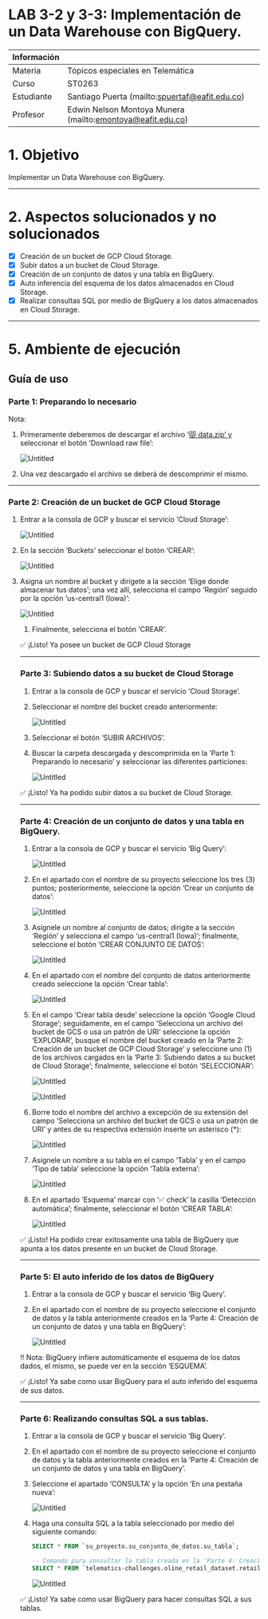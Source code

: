 # LAB 3-2 y 3-3: Implementación de un Data Warehouse con BigQuery.

| Información |  |
| --- | --- |
| Materia | Tópicos especiales en Telemática |
| Curso | ST0263 |
| Estudiante | Santiago Puerta (mailto:spuertaf@eafit.edu.co) |
| Profesor | Edwin Nelson Montoya Munera (mailto:emontoya@eafit.edu.co) |

# 1. Objetivo

Implementar un Data Warehouse con BigQuery.

---

# 2. Aspectos solucionados y no solucionados

- [x]  Creación de un bucket de GCP Cloud Storage.
- [x]  Subir datos a un bucket de Cloud Storage.
- [x]  Creación de un conjunto de datos y una tabla en BigQuery.
- [x]  Auto inferencia del esquema de los datos almacenados en Cloud Storage.
- [x]  Realizar consultas SQL por medio de BigQuery a  los datos almacenados en Cloud Storage.

---

# 5. Ambiente de ejecución

## Guía de uso

### Parte 1: Preparando lo necesario

Nota: 

1. Primeramente deberemos de descargar el archivo ‘[😾 data.zip’ y](https://github.com/spuertaf/spuertaf-st0263/blob/main/Lab3-2y3-3/data.zip) seleccionar el botón ‘Download raw file’:
    
    ![Untitled](https://raw.githubusercontent.com/spuertaf/spuertaf-st0263/main/Lab3-2y3-3/img/Untitled.png)
    
2. Una vez descargado el archivo se deberá de descomprimir el mismo.

---

### Parte 2: Creación de un bucket de GCP Cloud Storage

1. Entrar a la consola de GCP y buscar el servicio ‘Cloud Storage’:
    
    ![Untitled](https://raw.githubusercontent.com/spuertaf/spuertaf-st0263/main/Lab3-2y3-3/img/Untitled%201.png)
    
2. En la sección ‘Buckets’ seleccionar el botón ‘CREAR’:
    
    ![Untitled](https://raw.githubusercontent.com/spuertaf/spuertaf-st0263/main/Lab3-2y3-3/img/Untitled%202.png)
    
3. Asigna un nombre al bucket y dirígete a la sección ‘Elige donde almacenar tus datos’; una vez allí, selecciona el campo ‘Región’  seguido por la opción ‘us-central1 (Iowa)’:
    
    ![Untitled](https://raw.githubusercontent.com/spuertaf/spuertaf-st0263/main/Lab3-2y3-3/img/Untitled%203.png)
    
    1. Finalmente, selecciona el botón ‘CREAR’.
    
    ✅ ¡Listo! Ya posee un bucket de GCP Cloud Storage
    
    ---
    
    ### Parte 3: Subiendo datos a su bucket de Cloud Storage
    
    1. Entrar a la consola de GCP y buscar el servicio ‘Cloud Storage’.
    2. Seleccionar el nombre del bucket creado anteriormente:
        
        ![Untitled](https://raw.githubusercontent.com/spuertaf/spuertaf-st0263/main/Lab3-2y3-3/img/Untitled%204.png)
        
    3. Seleccionar el botón ‘SUBIR ARCHIVOS’.
    4.  Buscar la carpeta descargada y descomprimida en la ‘Parte 1: Preparando lo necesario’ y seleccionar las diferentes particiones:
        
        ![Untitled](https://raw.githubusercontent.com/spuertaf/spuertaf-st0263/main/Lab3-2y3-3/img/Untitled%205.png)
        
    
    ✅ ¡Listo! Ya ha podido subir datos a su bucket de Cloud Storage.
    
    ---
    
    ### Parte 4: Creación de un conjunto de datos y una tabla en BigQuery.
    
    1. Entrar a la consola de GCP y buscar el servicio ‘Big Query’:
        
        ![Untitled](https://raw.githubusercontent.com/spuertaf/spuertaf-st0263/main/Lab3-2y3-3/img/Untitled%206.png)
        
    2. En el apartado con el nombre de su proyecto seleccione los tres (3) puntos; posteriormente, seleccione la opción ‘Crear un conjunto de datos’:
        
        ![Untitled](https://raw.githubusercontent.com/spuertaf/spuertaf-st0263/main/Lab3-2y3-3/img/Untitled%207.png)
        
    3. Asígnele un nombre al conjunto de datos; dirigite a la sección ‘Región’ y selecciona el campo ‘us-central1 (Iowa)’; finalmente, seleccione el botón ‘CREAR CONJUNTO DE DATOS’:
        
        ![Untitled](https://raw.githubusercontent.com/spuertaf/spuertaf-st0263/main/Lab3-2y3-3/img/Untitled%208.png)
        
    4. En el apartado con el nombre del conjunto de datos anteriormente creado seleccione la opción ‘Crear tabla’:
        
        ![Untitled](https://raw.githubusercontent.com/spuertaf/spuertaf-st0263/main/Lab3-2y3-3/img/Untitled%209.png)
        
    5. En el campo ‘Crear tabla desde’ seleccione la opción ‘Google Cloud Storage’; seguidamente, en el campo ‘Selecciona un archivo del bucket de GCS o usa un patrón de URI’ seleccione la opción ‘EXPLORAR’, busque el nombre del bucket creado en la ‘Parte 2: Creación de un bucket de GCP Cloud Storage’ y seleccione uno (1) de los archivos cargados en la ‘Parte 3: Subiendo datos a su bucket de Cloud Storage’; finalmente, seleccione el botón ‘SELECCIONAR’:
        
        ![Untitled](https://raw.githubusercontent.com/spuertaf/spuertaf-st0263/main/Lab3-2y3-3/img/Untitled%2010.png)
        
        ![Untitled](https://raw.githubusercontent.com/spuertaf/spuertaf-st0263/main/Lab3-2y3-3/img/Untitled%2011.png)
        
    6. Borre todo el nombre del archivo a excepción de su extensión del campo ‘Selecciona un archivo del bucket de GCS o usa un patrón de URI’ y antes de su respectiva extensión inserte un asterisco (*):
        
        ![Untitled](https://raw.githubusercontent.com/spuertaf/spuertaf-st0263/main/Lab3-2y3-3/img/Untitled%2012.png)
        
    7. Asígnele un nombre a su tabla en el campo ‘Tabla’ y en el campo ‘Tipo de tabla’ seleccione la opción ‘Tabla externa’:
        
        ![Untitled](https://raw.githubusercontent.com/spuertaf/spuertaf-st0263/main/Lab3-2y3-3/img/Untitled%2013.png)
        
    8. En el apartado ‘Esquema’ marcar con ‘✅ check’ la casilla ‘Detección automática’; finalmente, seleccionar el botón ‘CREAR TABLA’:
        
        ![Untitled](https://raw.githubusercontent.com/spuertaf/spuertaf-st0263/main/Lab3-2y3-3/img/Untitled%2014.png)
        
    
    ✅ ¡Listo! Ha podido crear exitosamente una tabla de BigQuery que apunta a los datos presente en un bucket de Cloud Storage.
    
    ---
    
    ### Parte 5: El auto inferido de los datos de BigQuery
    
    1. Entrar a la consola de GCP y buscar el servicio ‘Big Query’.
    2. En el apartado con el nombre de su proyecto seleccione el conjunto de datos y la tabla anteriormente creados en la ‘Parte 4: Creación de un conjunto de datos y una tabla en BigQuery’:
        
        ![Untitled](https://raw.githubusercontent.com/spuertaf/spuertaf-st0263/main/Lab3-2y3-3/img/Untitled%2015.png)
        
    
    ‼️ Nota: BigQuery infiere automáticamente el esquema de los datos dados, el mismo, se puede ver en la sección ‘ESQUEMA’.
    
    ✅ ¡Listo! Ya sabe como usar BigQuery para el auto inferido del esquema de sus datos.
    
    ---
    
    ### Parte 6: Realizando consultas SQL a sus tablas.
    
    1. Entrar a la consola de GCP y buscar el servicio ‘Big Query’.
    2. En el apartado con el nombre de su proyecto seleccione el conjunto de datos y la tabla anteriormente creados en la ‘Parte 4: Creación de un conjunto de datos y una tabla en BigQuery’.
    3. Seleccione el apartado ‘CONSULTA’ y la opción ‘En una pestaña nueva’:
        
        ![Untitled](https://raw.githubusercontent.com/spuertaf/spuertaf-st0263/main/Lab3-2y3-3/img/Untitled%2016.png)
        
    4. Haga una consulta SQL a la tabla seleccionado por medio del siguiente comando:
        
        ```sql
        SELECT * FROM `su_proyecto.su_conjunto_de_datos.su_tabla`;
        ```
        
        ```sql
        -- Comando para consultar la tabla creada en la 'Parte 4: Creación de un conjunto de datos y una tabla en BigQuery'
        SELECT * FROM `telematics-challenges.oline_retail_dataset.retail_table`;
        ```
        
        ![Untitled](https://raw.githubusercontent.com/spuertaf/spuertaf-st0263/main/Lab3-2y3-3/img/Untitled%2017.png)
        
    
    ✅ ¡Listo! Ya sabe como usar BigQuery para hacer consultas SQL a sus tablas.